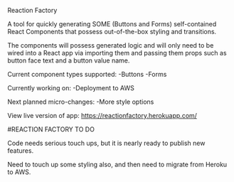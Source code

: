 Reaction Factory

A tool for quickly generating SOME (Buttons and Forms) self-contained React Components that possess out-of-the-box styling and transitions.

The components will possess generated logic and will only need to be wired into a React app via importing them and passing them props such as button face text and a button value name.

Current component types supported:
-Buttons
-Forms

Currently working on:
-Deployment to AWS

Next planned micro-changes:
-More style options

View live version of app:
https://reactionfactory.herokuapp.com/

#REACTION FACTORY TO DO

Code needs serious touch ups, but it is nearly ready to publish new features.

Need to touch up some styling also, and then need to migrate from Heroku to AWS.
